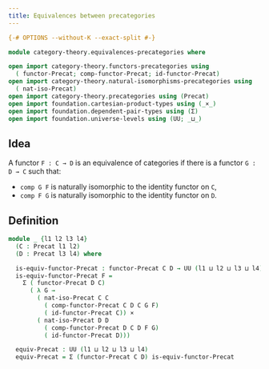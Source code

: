 ```yaml
---
title: Equivalences between precategories
---
```


```agda
{-# OPTIONS --without-K --exact-split #-}

module category-theory.equivalences-precategories where

open import category-theory.functors-precategories using
  ( functor-Precat; comp-functor-Precat; id-functor-Precat)
open import category-theory.natural-isomorphisms-precategories using
  ( nat-iso-Precat)
open import category-theory.precategories using (Precat)
open import foundation.cartesian-product-types using (_×_)
open import foundation.dependent-pair-types using (Σ)
open import foundation.universe-levels using (UU; _⊔_)
```

## Idea

A functor `F : C → D` is an equivalence of categories if there is a functor `G : D → C` such that:
- `comp G F` is naturally isomorphic to the identity functor on `C`,
- `comp F G` is naturally isomorphic to the identity functor on `D`.

## Definition

```agda
module _ {l1 l2 l3 l4}
  (C : Precat l1 l2)
  (D : Precat l3 l4) where

  is-equiv-functor-Precat : functor-Precat C D → UU (l1 ⊔ l2 ⊔ l3 ⊔ l4)
  is-equiv-functor-Precat F =
    Σ ( functor-Precat D C)
      ( λ G →
        ( nat-iso-Precat C C
          ( comp-functor-Precat C D C G F)
          ( id-functor-Precat C)) ×
        ( nat-iso-Precat D D
          ( comp-functor-Precat D C D F G)
          ( id-functor-Precat D)))

  equiv-Precat : UU (l1 ⊔ l2 ⊔ l3 ⊔ l4)
  equiv-Precat = Σ (functor-Precat C D) is-equiv-functor-Precat
```

